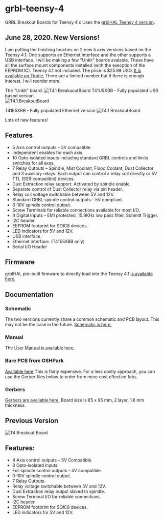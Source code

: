 # grbl-teensy-4
GRBL Breakout Boards for Teensy 4.x Uses the [grblHAL Teensy 4 version](https://github.com/terjeio/grblHAL).

## June 28, 2020. New Versions!

I am putting the finishing touches on 2 new 5 axis versions based on the Teensy 4.1. One supports an Ethernet interface and the other supports a USB interface. I will be making a few "Unkit" boards avalable. These have all the surface mount components installed (with the execption of the EEPROM IC). Teensy 4.1 not included. The price is $25.99 USD. [It is available on Tindie.](https://www.tindie.com/products/philba/grblhal-breakout-board-unkit-for-teensy-41/)  There are a limited number but if there is enough interest, I will reorder more.

The "Unkit" board.
![T4.1 BreakuoutBoard](https://github.com/phil-barrett/grbl-teensy-4/blob/master/R6288808_DxO.jpg "Unkit Version")
T41U5XBB - Fully populated USB based version.  
![T4.1 BreakoutBoard](https://github.com/phil-barrett/grbl-teensy-4/blob/master/R6278732_DxO.jpg?raw=true "T4.1 USB Breakout Board - T41U5XBB")

T41E5XBB - Fully populated Ethernet version
![T4.1 BreakoutBoard](https://github.com/phil-barrett/grbl-teensy-4/blob/master/R6278738_DxO.jpg?raw=true "T4.1 Ethernet BreakoutBoard - T41E5XBB")

Lots of new features!
## Features
  * 5 Axis control outputs – 5V compatible.
  * Independent enables for each axis.
  * 10 Opto-isolated inputs including standard GRBL controls and limits switches for all axes.
  * 7 Relay Outputs – Spindle, Mist Coolant, Flood Coolant, Dust Collector and 3 auxiliary relays. Each output can control a relay coil directly or 5V TTL (SSR compatible) devices.
  * Dust Extraction relay support. Activated by spindle enable.
  * Separate control of Dust Collector relay via pin header.
  * Relay coil voltage switchable between 5V and 12V. 
  * Standard GRBL spindle control outputs – 5V compliant.
  * 0-10V spindle control output.
  * Screw Terminals for reliable connections available for most I/O.
  * 4 Digital Inputs – EMI protected, 15.9KHz low pass filter, Schmitt Trigger.
  * I2C header.
  * EEPROM footprint for SOIC8 devices.
  * LED indicators for 5V and 12V.
  * USB interface.
  * Ethernet interface. (T41E5XBB only)
  * Serial I/O Header

## Firmware
grblHAL pre-built firmware to directly load into the Teensy 4.1 [is available here.](https://github.com/phil-barrett/grbl-teensy-4/blob/master/configurations.zip)

## Documentation
### Schematic
The two versions currently share a common schematic and PCB layout. This may not be the case in the future. [Schematic is here.](https://github.com/phil-barrett/grbl-teensy-4/blob/master/v2.07%20schematic.pdf)

### Manual
The [User Manual is available here.](https://github.com/phil-barrett/grbl-teensy-4/blob/master/T41U5XBB%20v207.pdf)

### Bare PCB from OSHPark
[Available here](https://oshpark.com/shared_projects/QWr3OZUe) This is fairly expensive. For a less costly approach, you can use the Gerber files below to order from more cost effective fabs.

### Gerbers
[Gerbers are available here.](https://github.com/phil-barrett/grbl-teensy-4/blob/master/teensy%204.1x207.zip) Board size is 85 x 95 mm, 2 layer, 1.6 mm thickness.


## Previous Version
![T4 Breakout Board](https://github.com/phil-barrett/grbl-teensy-4/blob/master/PCB%20V100.jpg?raw=true "T4 Breakout Board")

## Features:
  * 4 Axis control outputs – 5V Compatible.
  * 8 Opto-isolated inputs.
  * Full spindle control outputs – 5V compatible.
  * 0-10V spindle control output.
  * 7 Relay Outputs.
  * Relay voltage switchable between 5V and 12V. 
  * Dust Extraction relay output slaved to spindle.
  * Screw Terminal I/O for reliable connections.
  * I2C header.
  * EEPROM footprint for SOIC8 devices.
  * LED indicators for 5V and 12V.
